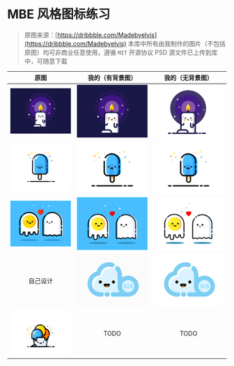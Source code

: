 # MBE 风格图标练习

> 原图来源：[https://dribbble.com/Madebyelvis](https://dribbble.com/Madebyelvis)
> 本库中所有由我制作的图片（不包括原图）均可非商业任意使用，遵循 `MIT` 开源协议
> PSD 源文件已上传到库中，可随意下载

原图|我的（有背景图）|我的（无背景图）
:--:|:--:|:--:
![](./imgs/chandle_origin.jpg)|![](./imgs/chandle_background.jpg)|![](./imgs/chandle_transparent.png)
![](./imgs/ice_cream_origin.jpg)|![](./imgs/ice_cream_background.jpg)|![](./imgs/ice_cream_transparent.png)
![](./imgs/egg_love_origin.png)|![](./imgs/egg_love_background.jpg)|![](./imgs/egg_love_transparent.png)
自己设计|![](./imgs/515_cloud_disk_logo_background.jpg)|![](./imgs/515_cloud_disk_logo_transparent.png)
![](./imgs/ice_cream2_origin.jpg)|![]()TODO|![]()TODO
